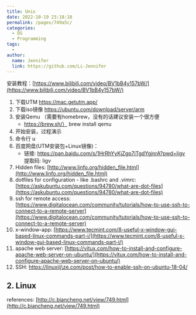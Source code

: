 ```yaml
---
title: Unix
date: 2022-10-19 23:18:18
permalink: /pages/749a5c/
categories:
  - DS
  - Programming
tags:
  - 
author: 
  name: Jennifer
  link: https://github.com/Li-Jennifer
---
```

安装教程：[https://www.bilibili.com/video/BV1bB4y157bW/](https://www.bilibili.com/video/BV1bB4y157bW/)

1. 下载UTM https://mac.getutm.app/ 
2. 下载iso镜像 https://ubuntu.com/download/server/arm 
3. 安装Qemu （需要有homebrew，没有的话建议安装一个很方便
	- https://brew.sh/） brew install qemu 
4. 开始安装，过程演示
5. 命令行 u
6. 百度网盘(UTM安装包+Linux镜像)：
	- 链接: https://pan.baidu.com/s/1HrRhYyKjZgp7iTgdYgjnrA?pwd=ligv 提取码: ligv
7. Hidden files: [http://www.linfo.org/hidden_file.html](http://www.linfo.org/hidden_file.html)
8. dotfiles for configuration - like .bashrc and .vimrc:[https://askubuntu.com/questions/94780/what-are-dot-files](https://askubuntu.com/questions/94780/what-are-dot-files)
9. ssh for remote access: [https://www.digitalocean.com/community/tutorials/how-to-use-ssh-to-connect-to-a-remote-server](https://www.digitalocean.com/community/tutorials/how-to-use-ssh-to-connect-to-a-remote-server)
10. x-window-app: [https://www.tecmint.com/8-useful-x-window-gui-based-linux-commands-part-i/](https://www.tecmint.com/8-useful-x-window-gui-based-linux-commands-part-i/)
11. apache web server: [https://vitux.com/how-to-install-and-configure-apache-web-server-on-ubuntu/](https://vitux.com/how-to-install-and-configure-apache-web-server-on-ubuntu/)
12. SSH: [https://linuxiij\ze.com/post/how-to-enable-ssh-on-ubuntu-18-04/](https://linuxize.com/post/how-to-enable-ssh-on-ubuntu-18-04/)

## 2. Linux
references:
[http://c.biancheng.net/view/749.html](http://c.biancheng.net/view/749.html)